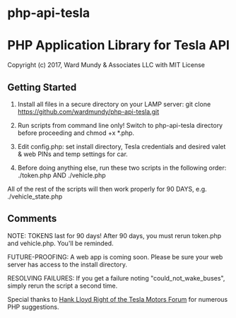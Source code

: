 # php-api-tesla
# PHP Application Library for Tesla API
Copyright (c) 2017, Ward Mundy & Associates LLC
with MIT License

## Getting Started

1. Install all files in a secure directory on your LAMP server: git clone https://github.com/wardmundy/php-api-tesla.git

2. Run scripts from command line only! Switch to php-api-tesla directory before proceeding and chmod +x *.php.

3. Edit config.php: set install directory, Tesla credentials and desired valet & web PINs and temp settings for car.

4. Before doing anything else, run these two scripts in the following order: ./token.php AND ./vehicle.php

All of the rest of the scripts will then work properly for 90 DAYS, 
e.g. ./vehicle_state.php

## Comments

NOTE: TOKENS last for 90 days! After 90 days, you must rerun token.php and vehicle.php. You'll be reminded.

FUTURE-PROOFING: A web app is coming soon. Please be sure your web server has access to the install directory.

RESOLVING FAILURES: If you get a failure noting "could_not_wake_buses", simply rerun the script a second time.

Special thanks to <a href="https://teslamotorsclub.com/tmc/members/hanklloydright.20679/">Hank Lloyd Right of the Tesla Motors Forum</a> for numerous PHP suggestions.
